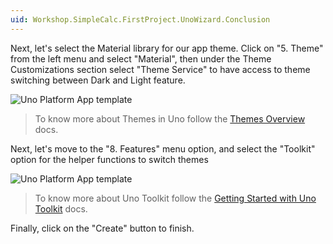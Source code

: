 ```yaml
---
uid: Workshop.SimpleCalc.FirstProject.UnoWizard.Conclusion
---
```

Next, let's select the Material library for our app theme. Click on "5. Theme" from the left menu and select "Material", then under the Theme Customizations section select "Theme Service" to have access to theme switching between Dark and Light feature.

<picture>
  <source media="(prefers-color-scheme: dark)" srcset="../../../art/Dark/Wizard/6.theme.png">
  <source media="(prefers-color-scheme: light)" srcset="../../../art/Light//Wizard/6.theme.png">
  <img alt="Uno Platform App template" src="../../../art/Light/Wizard/6.theme.png">
</picture>

> To know more about Themes in Uno follow the [Themes Overview](https://platform.uno/docs/articles/external/uno.themes/doc/themes-overview.html) docs.

Next, let's move to the "8. Features" menu option, and select the "Toolkit" option for the helper functions to switch themes

<picture>
  <source media="(prefers-color-scheme: dark)" srcset="../../../art/Dark/Wizard/7.toolkit.png">
  <source media="(prefers-color-scheme: light)" srcset="../../../art/Light//Wizard/7.toolkit.png">
  <img alt="Uno Platform App template" src="../../../art/Light/Wizard/7.toolkit.png">
</picture>

> To know more about Uno Toolkit follow the [Getting Started with Uno Toolkit](https://platform.uno/docs/articles/external/uno.toolkit.ui/doc/getting-started.html) docs.

 Finally, click on the "Create" button to finish.